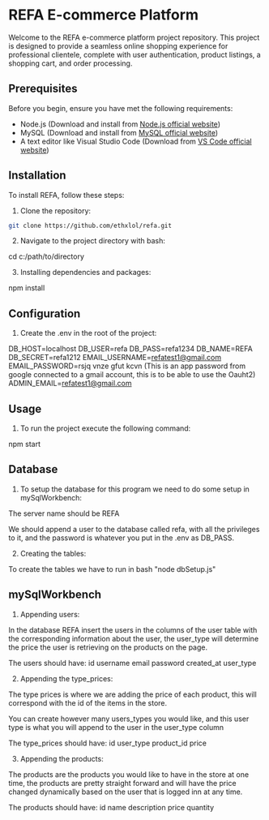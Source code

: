 # REFA E-commerce Platform

Welcome to the REFA e-commerce platform project repository. This project is designed to provide a seamless online shopping experience for professional clientele, complete with user authentication, product listings, a shopping cart, and order processing.

## Prerequisites

Before you begin, ensure you have met the following requirements:

- Node.js (Download and install from [Node.js official website](https://nodejs.org/))
- MySQL (Download and install from [MySQL official website](https://www.mysql.com/))
- A text editor like Visual Studio Code (Download from [VS Code official website](https://code.visualstudio.com/))

## Installation

To install REFA, follow these steps:

1. Clone the repository:

```bash
git clone https://github.com/ethxlol/refa.git
```

2. Navigate to the project directory with bash:

cd c:/path/to/directory

3. Installing dependencies and packages:

npm install

## Configuration

1. Create the .env in the root of the project:

DB_HOST=localhost
DB_USER=refa
DB_PASS=refa1234
DB_NAME=REFA
DB_SECRET=refa1212
EMAIL_USERNAME=refatest1@gmail.com
EMAIL_PASSWORD=rsjq vnze gfut kcvn (This is an app password from google connected to a gmail account, this is to be able to use the Oauht2)
ADMIN_EMAIL=refatest1@gmail.com

## Usage

1. To run the project execute the following command:

npm start

## Database

1. To setup the database for this program we need to do some setup in mySqlWorkbench:

The server name should be REFA

We should append a user to the database called refa, with all the privileges to it, and the password is whatever you put in the .env as DB_PASS.

2. Creating the tables:

To create the tables we have to run in bash "node dbSetup.js"

## mySqlWorkbench

1. Appending users:

In the database REFA insert the users in the columns of the user table with the corresponding information about the user, the user_type will determine the price the user is retrieving on the products on the page.

The users should have:
id
username
email
password
created_at
user_type

2. Appending the type_prices:

The type prices is where we are adding the price of each product, this will correspond with the id of the items in the store.

You can create however many users_types you would like, and this user type is what you will append to the user in the user_type column

The type_prices should have:
id
user_type
product_id
price

3. Appending the products:

The products are the products you would like to have in the store at one time, the products are pretty straight forward and will have the price changed dynamically based on the user that is logged inn at any time.

The products should have:
id
name
description
price
quantity
